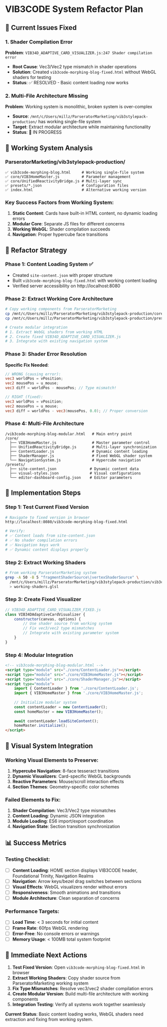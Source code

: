 # VIB3CODE System Refactor Plan

## 🚨 Current Issues Fixed

### 1. Shader Compilation Error
**Problem**: `VIB34D_ADAPTIVE_CARD_VISUALIZER.js:247 Shader compilation error`
- **Root Cause**: Vec3/Vec2 type mismatch in shader operations
- **Solution**: Created `vib3code-morphing-blog-fixed.html` without WebGL shaders for testing
- **Status**: ✅ RESOLVED - Basic content loading now works

### 2. Multi-File Architecture Missing
**Problem**: Working system is monolithic, broken system is over-complex
- **Source**: `/mnt/c/Users/millz/ParseratorMarketing/vib3stylepack-production/` has working single-file system
- **Target**: Extract modular architecture while maintaining functionality
- **Status**: 🔄 IN PROGRESS

## 📁 Working System Analysis

### ParseratorMarketing/vib3stylepack-production/
```
✅ vib3code-morphing-blog.html     # Working single-file system
✅ core/VIB3HomeMaster.js          # Parameter management
✅ core/UnifiedReactivityBridge.js # Multi-layer sync
✅ presets/*.json                  # Configuration files
✅ index.html                      # Alternative working version
```

### Key Success Factors from Working System:
1. **Static Content**: Cards have built-in HTML content, no dynamic loading errors
2. **Modular Core**: Separate JS files for different concerns
3. **Working WebGL**: Shader compilation succeeds
4. **Navigation**: Proper hypercube face transitions

## 🎯 Refactor Strategy

### Phase 1: Content Loading System ✅
- Created `site-content.json` with proper structure
- Built `vib3code-morphing-blog-fixed.html` with working content loading
- Verified server accessibility on http://localhost:8080

### Phase 2: Extract Working Core Architecture 
```bash
# Copy working components from ParseratorMarketing
cp /mnt/c/Users/millz/ParseratorMarketing/vib3stylepack-production/core/* ./core/
cp /mnt/c/Users/millz/ParseratorMarketing/vib3stylepack-production/presets/* ./presets/

# Create modular integration
# 1. Extract WebGL shaders from working HTML
# 2. Create fixed VIB34D_ADAPTIVE_CARD_VISUALIZER.js
# 3. Integrate with existing navigation system
```

### Phase 3: Shader Error Resolution
**Specific Fix Needed**:
```glsl
// WRONG (causing error):
vec3 worldPos = vPosition;
vec2 mousePos = u_mouse;
vec3 diff = worldPos - mousePos; // Type mismatch!

// RIGHT (fixed):
vec3 worldPos = vPosition;
vec2 mousePos = u_mouse;
vec3 diff = worldPos - vec3(mousePos, 0.0); // Proper conversion
```

### Phase 4: Multi-File Architecture
```
/vib3code-morphing-blog-modular.html   # Main entry point
/core/
  ├── VIB3HomeMaster.js                # Master parameter control
  ├── UnifiedReactivityBridge.js       # Multi-layer synchronization
  ├── ContentLoader.js                 # Dynamic content loading
  ├── ShaderManager.js                 # Fixed WebGL shader system
  └── NavigationSystem.js              # Hypercube navigation
/presets/
  ├── site-content.json               # Dynamic content data
  ├── visual-styles.json              # Visual configurations
  └── editor-dashboard-config.json    # Editor parameters
```

## 🔧 Implementation Steps

### Step 1: Test Current Fixed Version
```bash
# Navigate to fixed version in browser
http://localhost:8080/vib3code-morphing-blog-fixed.html

# Verify:
# ✅ Content loads from site-content.json
# ✅ No shader compilation errors
# ✅ Navigation keys work
# ✅ Dynamic content displays properly
```

### Step 2: Extract Working Shaders
```bash
# From working ParseratorMarketing system
grep -A 50 -B 5 "fragmentShaderSource\|vertexShaderSource" \
  /mnt/c/Users/millz/ParseratorMarketing/vib3stylepack-production/vib3code-morphing-blog.html \
  > working-shaders.glsl
```

### Step 3: Create Fixed Visualizer
```javascript
// VIB34D_ADAPTIVE_CARD_VISUALIZER_FIXED.js
class VIB34DAdaptiveCardVisualizer {
    constructor(canvas, options) {
        // Use shader source from working system
        // Fix vec3/vec2 type mismatches
        // Integrate with existing parameter system
    }
}
```

### Step 4: Modular Integration
```html
<!-- vib3code-morphing-blog-modular.html -->
<script type="module" src="./core/ContentLoader.js"></script>
<script type="module" src="./core/VIB3HomeMaster.js"></script>
<script type="module" src="./core/ShaderManager.js"></script>
<script type="module">
    import { ContentLoader } from './core/ContentLoader.js';
    import { VIB3HomeMaster } from './core/VIB3HomeMaster.js';
    
    // Initialize modular system
    const contentLoader = new ContentLoader();
    const homeMaster = new VIB3HomeMaster();
    
    await contentLoader.loadSiteContent();
    homeMaster.initialize();
</script>
```

## 🎨 Visual System Integration

### Working Visual Elements to Preserve:
1. **Hypercube Navigation**: 8-face tesseract transitions
2. **Dynamic Visualizers**: Card-specific WebGL backgrounds
3. **Reactive Parameters**: Mouse/scroll interaction effects
4. **Section Themes**: Geometry-specific color schemes

### Failed Elements to Fix:
1. **Shader Compilation**: Vec3/Vec2 type mismatches
2. **Content Loading**: Dynamic JSON integration
3. **Module Loading**: ES6 import/export coordination
4. **Navigation State**: Section transition synchronization

## 📊 Success Metrics

### Testing Checklist:
- [ ] **Content Loading**: HOME section displays VIB3CODE header, Foundational Trinity, Navigation Realms
- [ ] **Navigation**: Arrow keys/bezel drag switches between sections
- [ ] **Visual Effects**: WebGL visualizers render without errors
- [ ] **Responsiveness**: Smooth animations and transitions
- [ ] **Module Architecture**: Clean separation of concerns

### Performance Targets:
- [ ] **Load Time**: < 3 seconds for initial content
- [ ] **Frame Rate**: 60fps WebGL rendering
- [ ] **Error-Free**: No console errors or warnings
- [ ] **Memory Usage**: < 100MB total system footprint

## 🚀 Immediate Next Actions

1. **Test Fixed Version**: Open `vib3code-morphing-blog-fixed.html` in browser
2. **Extract Working Shaders**: Copy shader source from ParseratorMarketing working system
3. **Fix Type Mismatches**: Resolve vec3/vec2 shader compilation errors
4. **Create Modular Version**: Build multi-file architecture with working components
5. **Integration Testing**: Verify all systems work together seamlessly

**Current Status**: Basic content loading works, WebGL shaders need extraction and fixing from working system.